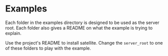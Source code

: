 # Examples

Each folder in the examples directory is designed to be used as the server root. Each folder also gives a README on what the example is trying to explain.

Use the project's README to install satellite. Change the `server_root` to one of these folders to play with the example.

